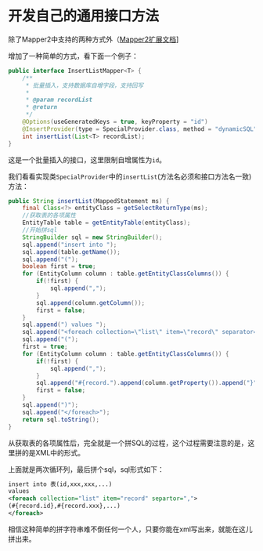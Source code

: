 # 开发自己的通用接口方法

除了Mapper2中支持的两种方式外（[Mapper2扩展文档](http://git.oschina.net/free/Mapper/blob/master/wiki/mapper/3.ExtendMapper.md)]

增加了一种简单的方式，看下面一个例子：

```java
public interface InsertListMapper<T> {
    /**
     * 批量插入，支持数据库自增字段，支持回写
     *
     * @param recordList
     * @return
     */
    @Options(useGeneratedKeys = true, keyProperty = "id")
    @InsertProvider(type = SpecialProvider.class, method = "dynamicSQL")
    int insertList(List<T> recordList);
}
```

这是一个批量插入的接口，这里限制自增属性为`id`。

我们看看实现类`SpecialProvider`中的`insertList`(方法名必须和接口方法名一致)方法：

```java
public String insertList(MappedStatement ms) {
    final Class<?> entityClass = getSelectReturnType(ms);
    //获取表的各项属性
    EntityTable table = getEntityTable(entityClass);
    //开始拼sql
    StringBuilder sql = new StringBuilder();
    sql.append("insert into ");
    sql.append(table.getName());
    sql.append("(");
    boolean first = true;
    for (EntityColumn column : table.getEntityClassColumns()) {
        if(!first) {
            sql.append(",");
        }
        sql.append(column.getColumn());
        first = false;
    }
    sql.append(") values ");
    sql.append("<foreach collection=\"list\" item=\"record\" separator=\",\" >");
    sql.append("(");
    first = true;
    for (EntityColumn column : table.getEntityClassColumns()) {
        if(!first) {
            sql.append(",");
        }
        sql.append("#{record.").append(column.getProperty()).append("}");
        first = false;
    }
    sql.append(")");
    sql.append("</foreach>");
    return sql.toString();
}
```

从获取表的各项属性后，完全就是一个拼SQL的过程，这个过程需要注意的是，这里拼的是XML中的形式。

上面就是两次循环列，最后拼个sql，sql形式如下：

```xml
insert into 表(id,xxx,xxx,...)
values
<foreach collection="list" item="record" separtor=",">
(#{record.id},#{record.xxx},...)
</foreach>
```

相信这种简单的拼字符串难不倒任何一个人，只要你能在xml写出来，就能在这儿拼出来。